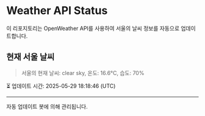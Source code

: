 
# Weather API Status

이 리포지토리는 OpenWeather API를 사용하여 서울의 날씨 정보를 자동으로 업데이트합니다.

## 현재 서울 날씨
> 서울의 현재 날씨: clear sky, 온도: 16.6°C, 습도: 70%

⏳ 업데이트 시간: 2025-05-29 18:18:46 (UTC)

---
자동 업데이트 봇에 의해 관리됩니다.
